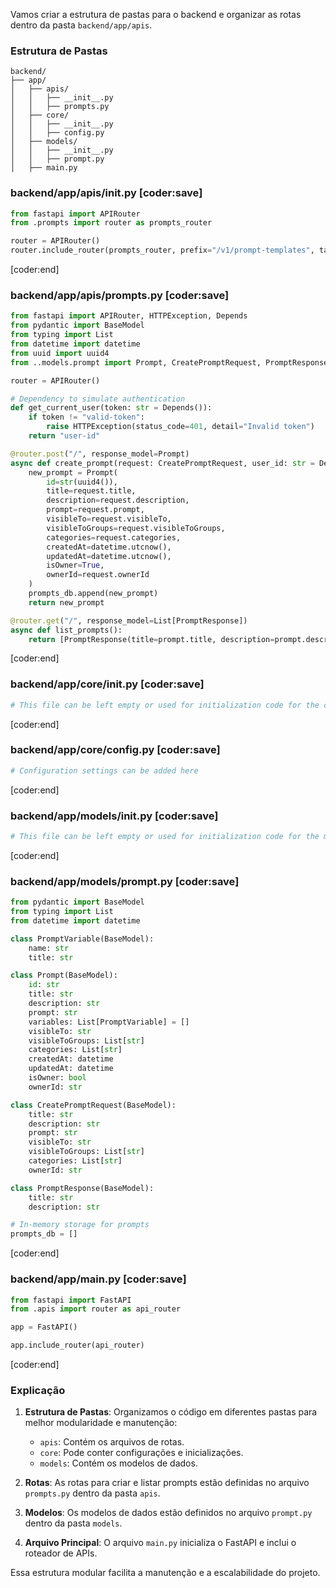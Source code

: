 Vamos criar a estrutura de pastas para o backend e organizar as rotas dentro da pasta `backend/app/apis`.

### Estrutura de Pastas

```
backend/
├── app/
│   ├── apis/
│   │   ├── __init__.py
│   │   ├── prompts.py
│   ├── core/
│   │   ├── __init__.py
│   │   ├── config.py
│   ├── models/
│   │   ├── __init__.py
│   │   ├── prompt.py
│   ├── main.py
```

### backend/app/apis/__init__.py [coder:save]
```python
from fastapi import APIRouter
from .prompts import router as prompts_router

router = APIRouter()
router.include_router(prompts_router, prefix="/v1/prompt-templates", tags=["prompts"])
```
[coder:end]

### backend/app/apis/prompts.py [coder:save]
```python
from fastapi import APIRouter, HTTPException, Depends
from pydantic import BaseModel
from typing import List
from datetime import datetime
from uuid import uuid4
from ..models.prompt import Prompt, CreatePromptRequest, PromptResponse, prompts_db

router = APIRouter()

# Dependency to simulate authentication
def get_current_user(token: str = Depends()):
    if token != "valid-token":
        raise HTTPException(status_code=401, detail="Invalid token")
    return "user-id"

@router.post("/", response_model=Prompt)
async def create_prompt(request: CreatePromptRequest, user_id: str = Depends(get_current_user)):
    new_prompt = Prompt(
        id=str(uuid4()),
        title=request.title,
        description=request.description,
        prompt=request.prompt,
        visibleTo=request.visibleTo,
        visibleToGroups=request.visibleToGroups,
        categories=request.categories,
        createdAt=datetime.utcnow(),
        updatedAt=datetime.utcnow(),
        isOwner=True,
        ownerId=request.ownerId
    )
    prompts_db.append(new_prompt)
    return new_prompt

@router.get("/", response_model=List[PromptResponse])
async def list_prompts():
    return [PromptResponse(title=prompt.title, description=prompt.description) for prompt in prompts_db]
```
[coder:end]

### backend/app/core/__init__.py [coder:save]
```python
# This file can be left empty or used for initialization code for the core module
```
[coder:end]

### backend/app/core/config.py [coder:save]
```python
# Configuration settings can be added here
```
[coder:end]

### backend/app/models/__init__.py [coder:save]
```python
# This file can be left empty or used for initialization code for the models module
```
[coder:end]

### backend/app/models/prompt.py [coder:save]
```python
from pydantic import BaseModel
from typing import List
from datetime import datetime

class PromptVariable(BaseModel):
    name: str
    title: str

class Prompt(BaseModel):
    id: str
    title: str
    description: str
    prompt: str
    variables: List[PromptVariable] = []
    visibleTo: str
    visibleToGroups: List[str]
    categories: List[str]
    createdAt: datetime
    updatedAt: datetime
    isOwner: bool
    ownerId: str

class CreatePromptRequest(BaseModel):
    title: str
    description: str
    prompt: str
    visibleTo: str
    visibleToGroups: List[str]
    categories: List[str]
    ownerId: str

class PromptResponse(BaseModel):
    title: str
    description: str

# In-memory storage for prompts
prompts_db = []
```
[coder:end]

### backend/app/main.py [coder:save]
```python
from fastapi import FastAPI
from .apis import router as api_router

app = FastAPI()

app.include_router(api_router)
```
[coder:end]

### Explicação

1. **Estrutura de Pastas**: Organizamos o código em diferentes pastas para melhor modularidade e manutenção:
   - `apis`: Contém os arquivos de rotas.
   - `core`: Pode conter configurações e inicializações.
   - `models`: Contém os modelos de dados.

2. **Rotas**: As rotas para criar e listar prompts estão definidas no arquivo `prompts.py` dentro da pasta `apis`.

3. **Modelos**: Os modelos de dados estão definidos no arquivo `prompt.py` dentro da pasta `models`.

4. **Arquivo Principal**: O arquivo `main.py` inicializa o FastAPI e inclui o roteador de APIs.

Essa estrutura modular facilita a manutenção e a escalabilidade do projeto.